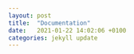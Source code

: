 ```yaml
---
layout: post
title:  "Documentation"
date:   2021-01-22 14:02:06 +0100
categories: jekyll update
---
```

